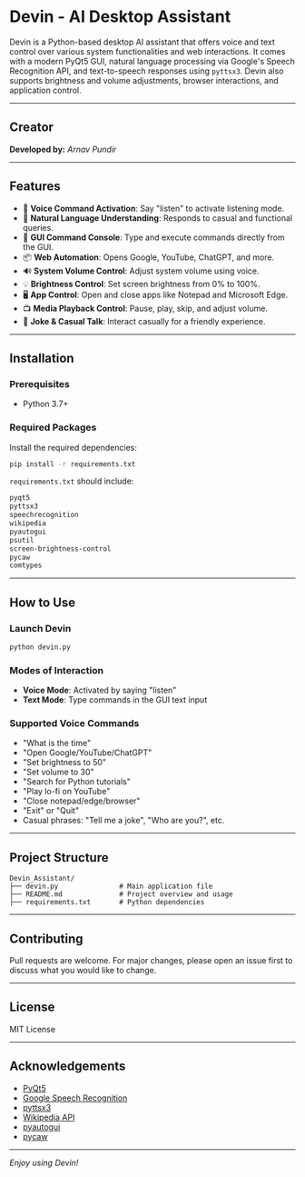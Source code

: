 # Devin - AI Desktop Assistant

Devin is a Python-based desktop AI assistant that offers voice and text control over various system functionalities and web interactions. It comes with a modern PyQt5 GUI, natural language processing via Google's Speech Recognition API, and text-to-speech responses using `pyttsx3`. Devin also supports brightness and volume adjustments, browser interactions, and application control.

---

## Creator
**Developed by:** *Arnav Pundir*

---

## Features

- 🎤 **Voice Command Activation**: Say "listen" to activate listening mode.
- 🧠 **Natural Language Understanding**: Responds to casual and functional queries.
- 💬 **GUI Command Console**: Type and execute commands directly from the GUI.
- 📦 **Web Automation**: Opens Google, YouTube, ChatGPT, and more.
- 🔊 **System Volume Control**: Adjust system volume using voice.
- 💡 **Brightness Control**: Set screen brightness from 0% to 100%.
- 🖥 **App Control**: Open and close apps like Notepad and Microsoft Edge.
- 📺 **Media Playback Control**: Pause, play, skip, and adjust volume.
- 🤖 **Joke & Casual Talk**: Interact casually for a friendly experience.

---

## Installation

### Prerequisites
- Python 3.7+

### Required Packages
Install the required dependencies:

```bash
pip install -r requirements.txt
```

`requirements.txt` should include:
```txt
pyqt5
pyttsx3
speechrecognition
wikipedia
pyautogui
psutil
screen-brightness-control
pycaw
comtypes
```

---

## How to Use

### Launch Devin
```bash
python devin.py
```

### Modes of Interaction
- **Voice Mode**: Activated by saying "listen"
- **Text Mode**: Type commands in the GUI text input

### Supported Voice Commands
- "What is the time"
- "Open Google/YouTube/ChatGPT"
- "Set brightness to 50"
- "Set volume to 30"
- "Search for Python tutorials"
- "Play lo-fi on YouTube"
- "Close notepad/edge/browser"
- "Exit" or "Quit"
- Casual phrases: "Tell me a joke", "Who are you?", etc.

---

## Project Structure
```
Devin_Assistant/
├── devin.py               # Main application file
├── README.md              # Project overview and usage
├── requirements.txt       # Python dependencies
```

---

## Contributing
Pull requests are welcome. For major changes, please open an issue first to discuss what you would like to change.

---

## License
MIT License

---

## Acknowledgements
- [PyQt5](https://pypi.org/project/PyQt5/)
- [Google Speech Recognition](https://pypi.org/project/SpeechRecognition/)
- [pyttsx3](https://pypi.org/project/pyttsx3/)
- [Wikipedia API](https://pypi.org/project/wikipedia/)
- [pyautogui](https://pypi.org/project/PyAutoGUI/)
- [pycaw](https://github.com/AndreMiras/pycaw)

---

_Enjoy using Devin!_

